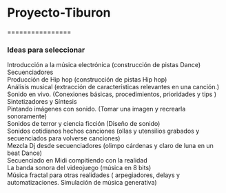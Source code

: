# Proyecto-Tiburon
================


### Ideas  para seleccionar

Introducción a la música electrónica (construcción de pistas Dance)  
Secuenciadores  
Producción de Hip hop (construcción de pistas Hip hop)   
Análisis musical  (extracción de características relevantes en una canción.)  
Sonido en vivo.  (Conexiones básicas, procedimientos, prioridades y tips )  
Sintetizadores y Síntesis   
Pintando imágenes con sonido.  (Tomar una imagen y recrearla sonoramente)  
Sonidos de terror y ciencia ficción (Diseño de sonido)   
Sonidos cotidianos hechos canciones (ollas y utensilios grabados y secuenciados para volverse canciones)  
Mezcla Dj desde secuenciadores  (olimpo cárdenas y claro de luna en un beat Dance)   
Secuenciado en Midi compitiendo con la realidad   
La banda sonora del videojuego  (música en 8 bits)   
Música fractal para otras realidades ( arpegiadores, delays y automatizaciones. Simulación de música generativa)    
